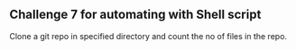 ## Challenge 7 for automating with Shell script

Clone a git repo in specified directory and count the no of files in the repo.

